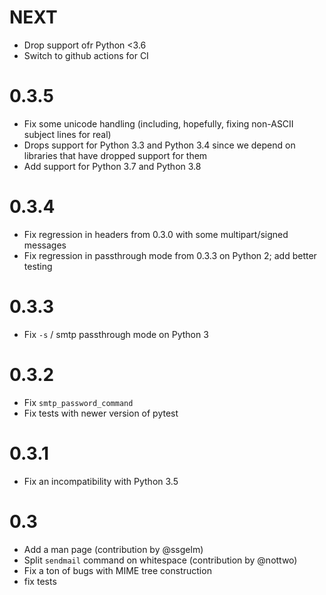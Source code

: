 NEXT
====
- Drop support ofr Python <3.6
- Switch to github actions for CI

0.3.5
=====
- Fix some unicode handling (including, hopefully, fixing non-ASCII subject lines for real)
- Drops support for Python 3.3 and Python 3.4 since we depend on libraries that have dropped support for them
- Add support for Python 3.7 and Python 3.8

0.3.4
=====
- Fix regression in headers from 0.3.0 with some multipart/signed messages
- Fix regression in passthrough mode from 0.3.3 on Python 2; add better testing

0.3.3
=====
- Fix `-s` / smtp passthrough mode on Python 3

0.3.2
=====
- Fix `smtp_password_command`
- Fix tests with newer version of pytest

0.3.1
=====
- Fix an incompatibility with Python 3.5

0.3
===
- Add a man page (contribution by @ssgelm)
- Split `sendmail` command on whitespace (contribution by @nottwo)
- Fix a ton of bugs with MIME tree construction
- fix tests
